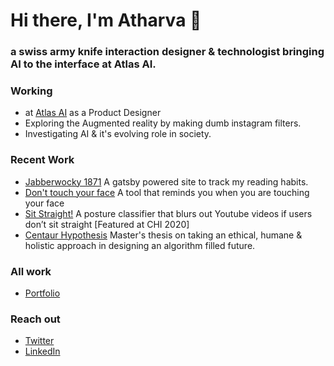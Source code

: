 # Hi there, I'm Atharva 👋 
### a swiss army knife interaction designer & technologist bringing AI to the interface at Atlas AI.


### Working
- at [Atlas AI](https://www.atlasai.co/) as a Product Designer
- Exploring the Augmented reality by making dumb instagram filters.
- Investigating AI & it's evolving role in society. 


### Recent Work
- [Jabberwocky 1871](https://jabberwocky1871.netlify.app/) A gatsby powered site to track my reading habits.
- [Don't touch your face](https://atharvapatil.github.io/corona-go/) A tool that reminds you when you are touching your face
- [Sit Straight!](https://atharvapatil.github.io/teachable-browser/) A posture classifier that blurs out Youtube videos if users don’t sit straight [Featured at CHI 2020]
- [Centaur Hypothesis](https://vimeo.com/425262774) Master's thesis on taking an ethical, humane & holistic approach in designing an algorithm filled future.


### All work
- [Portfolio](https://atharvapatil.space/)


### Reach out
- [Twitter](https://twitter.com/_atharvapatil)
- [LinkedIn](https://www.linkedin.com/in/atharvaabhaypatil/)


<!--
**atharvapatil/atharvapatil** is a ✨ _special_ ✨ repository because its `README.md` (this file) appears on your GitHub profile.

Here are some ideas to get you started:

- 🔭 I’m currently working on ...
- 🌱 I’m currently learning ...
- 👯 I’m looking to collaborate on ...
- 🤔 I’m looking for help with ...
- 💬 Ask me about ...
- 📫 How to reach me: ...
- 😄 Pronouns: ...
- ⚡ Fun fact: ...
-->
